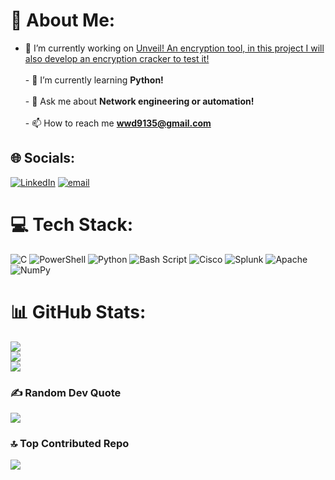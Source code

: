 # 💫 About Me:
- 🔭 I’m currently working on [Unveil! An encryption tool, in this project I will also develop an encryption cracker to test it!](https://github.com/wwd9135/Python-projects/tree/main/Unveil)<br><br>- 🌱 I’m currently learning **Python!**<br><br>- 💬 Ask me about **Network engineering or automation!**<br><br>- 📫 How to reach me **wwd9135@gmail.com**


## 🌐 Socials:
[![LinkedIn](https://img.shields.io/badge/LinkedIn-%230077B5.svg?logo=linkedin&logoColor=white)](https://linkedin.com/in/https://linkedin.com/in/https://www.linkedin.com/in/william-richardson-379ab328b/) [![email](https://img.shields.io/badge/Email-D14836?logo=gmail&logoColor=white)](mailto:wwd9135@gmail.com) 

# 💻 Tech Stack:
![C](https://img.shields.io/badge/c-%2300599C.svg?style=for-the-badge&logo=c&logoColor=white) ![PowerShell](https://img.shields.io/badge/PowerShell-%235391FE.svg?style=for-the-badge&logo=powershell&logoColor=white) ![Python](https://img.shields.io/badge/python-3670A0?style=for-the-badge&logo=python&logoColor=ffdd54) ![Bash Script](https://img.shields.io/badge/bash_script-%23121011.svg?style=for-the-badge&logo=gnu-bash&logoColor=white) ![Cisco](https://img.shields.io/badge/cisco-%23049fd9.svg?style=for-the-badge&logo=cisco&logoColor=black) ![Splunk](https://img.shields.io/badge/splunk-%23000000.svg?style=for-the-badge&logo=splunk&logoColor=white) ![Apache](https://img.shields.io/badge/apache-%23D42029.svg?style=for-the-badge&logo=apache&logoColor=white) ![NumPy](https://img.shields.io/badge/numpy-%23013243.svg?style=for-the-badge&logo=numpy&logoColor=white)
# 📊 GitHub Stats:
![](https://github-readme-stats.vercel.app/api?username=wwd9135&theme=neon&hide_border=false&include_all_commits=false&count_private=false)<br/>
![](https://nirzak-streak-stats.vercel.app/?user=wwd9135&theme=neon&hide_border=false)<br/>
![](https://github-readme-stats.vercel.app/api/top-langs/?username=wwd9135&theme=neon&hide_border=false&include_all_commits=false&count_private=false&layout=compact)

### ✍️ Random Dev Quote
![](https://quotes-github-readme.vercel.app/api?type=horizontal&theme=radical)

### 🔝 Top Contributed Repo
![](https://github-contributor-stats.vercel.app/api?username=wwd9135&limit=5&theme=dark&combine_all_yearly_contributions=true)

<!-- Proudly created with GPRM ( https://gprm.itsvg.in ) -->

